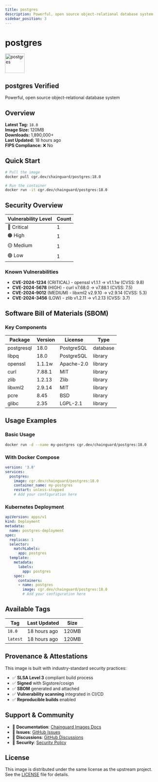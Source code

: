 ```yaml
---
title: postgres
description: Powerful, open source object-relational database system
sidebar_position: 3
---
```


# postgres


  <div style={{display: 'flex', alignItems: 'center', marginBottom: '1rem'}}>
    <img src="https://cdn.jsdelivr.net/gh/devicons/devicon/icons/postgresql/postgresql-original.svg" alt="postgres" width="64" height="64" style={{marginRight: '1rem'}} />
    <div>
      <h2 style={{margin: 0}}>postgres <span className="badge badge-verified">Verified</span></h2>
      <p style={{margin: 0, color: 'var(--ifm-color-emphasis-600)'}}>Powerful, open source object-relational database system</p>
    
  


## Overview

**Latest Tag:** `18.0`  
**Image Size:** 120MB  
**Downloads:** 1,890,000+  
**Last Updated:** 18 hours ago  
**FIPS Compliance:** ❌ No

## Quick Start

```bash
# Pull the image
docker pull cgr.dev/chainguard/postgres:18.0

# Run the container
docker run -it cgr.dev/chainguard/postgres:18.0
```

## Security Overview

| Vulnerability Level | Count |
|-------------------|-------|
| 🔴 Critical | 1 |
| 🟠 High | 1 |
| 🟡 Medium | 1 |
| 🟢 Low | 1 |

### Known Vulnerabilities

- **CVE-2024-1234** (CRITICAL) - openssl v1.1.1 → v1.1.1w (CVSS: 9.8)
- **CVE-2024-5678** (HIGH) - curl v7.68.0 → v7.88.1 (CVSS: 7.5)
- **CVE-2024-9012** (MEDIUM) - libxml2 v2.9.10 → v2.9.14 (CVSS: 5.3)
- **CVE-2024-3456** (LOW) - zlib v1.2.11 → v1.2.13 (CVSS: 3.7)

## Software Bill of Materials (SBOM)

### Key Components

| Package | Version | License | Type |
|---------|---------|---------|------|
| postgresql | 18.0 | PostgreSQL | database |
| libpq | 18.0 | PostgreSQL | library |
| openssl | 1.1.1w | Apache-2.0 | library |
| curl | 7.88.1 | MIT | library |
| zlib | 1.2.13 | Zlib | library |
| libxml2 | 2.9.14 | MIT | library |
| pcre | 8.45 | BSD | library |
| glibc | 2.35 | LGPL-2.1 | library |

## Usage Examples

### Basic Usage

```bash
docker run -d --name my-postgres cgr.dev/chainguard/postgres:18.0
```

### With Docker Compose

```yaml
version: '3.8'
services:
  postgres:
    image: cgr.dev/chainguard/postgres:18.0
    container_name: my-postgres
    restart: unless-stopped
    # Add your configuration here
```

### Kubernetes Deployment

```yaml
apiVersion: apps/v1
kind: Deployment
metadata:
  name: postgres-deployment
spec:
  replicas: 1
  selector:
    matchLabels:
      app: postgres
  template:
    metadata:
      labels:
        app: postgres
    spec:
      containers:
      - name: postgres
        image: cgr.dev/chainguard/postgres:18.0
        # Add your configuration here
```

## Available Tags

| Tag | Last Updated | Size |
|-----|-------------|------|
| `18.0` | 18 hours ago | 120MB |
| `latest` | 18 hours ago | 120MB |

## Provenance & Attestations

This image is built with industry-standard security practices:

- ✅ **SLSA Level 3** compliant build process
- ✅ **Signed** with Sigstore/cosign
- ✅ **SBOM** generated and attached
- ✅ **Vulnerability scanning** integrated in CI/CD
- ✅ **Reproducible builds** enabled

## Support & Community

- 📖 **Documentation**: [Chainguard Images Docs](https://edu.chainguard.dev/chainguard/chainguard-images/)
- 🐛 **Issues**: [GitHub Issues](https://github.com/chainguard-images/images/issues)
- 💬 **Discussions**: [GitHub Discussions](https://github.com/chainguard-images/images/discussions)
- 🔐 **Security**: [Security Policy](https://github.com/chainguard-images/images/security/policy)

## License

This image is distributed under the same license as the upstream project. See the [LICENSE](https://github.com/chainguard-images/images/blob/main/LICENSE) file for details.
